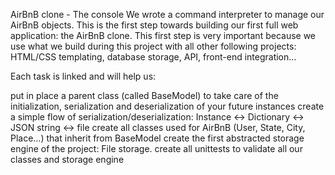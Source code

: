 AirBnB clone - The console
We wrote a command interpreter to manage our AirBnB objects. This is the first step towards building our first full web application: the AirBnB clone. This first step is very important because we use what we build during this project with all other following projects: HTML/CSS templating, database storage, API, front-end integration…

Each task is linked and will help us:

put in place a parent class (called BaseModel) to take care of the initialization, serialization and deserialization of your future instances
create a simple flow of serialization/deserialization: Instance <-> Dictionary <-> JSON string <-> file
create all classes used for AirBnB (User, State, City, Place…) that inherit from BaseModel
create the first abstracted storage engine of the project: File storage.
create all unittests to validate all our classes and storage engine

